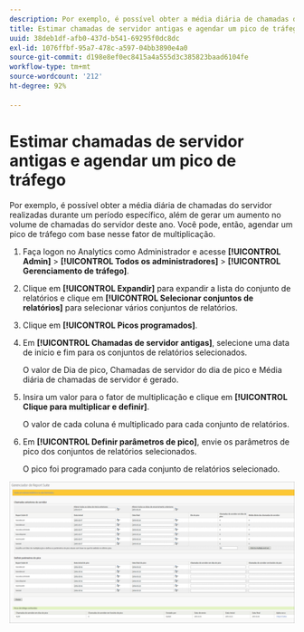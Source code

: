 ```yaml
---
description: Por exemplo, é possível obter a média diária de chamadas do servidor realizadas durante um período específico, além de gerar um aumento no volume de chamadas do servidor deste ano. Você pode, então, agendar um pico de tráfego com base nesse fator de multiplicação.
title: Estimar chamadas de servidor antigas e agendar um pico de tráfego
uuid: 38deb1df-afb0-437d-b541-69295f0dc8dc
exl-id: 1076ffbf-95a7-478c-a597-04bb3890e4a0
source-git-commit: d198e8ef0ec8415a4a555d3c385823baad6104fe
workflow-type: tm+mt
source-wordcount: '212'
ht-degree: 92%

---
```


# Estimar chamadas de servidor antigas e agendar um pico de tráfego

Por exemplo, é possível obter a média diária de chamadas do servidor realizadas durante um período específico, além de gerar um aumento no volume de chamadas do servidor deste ano. Você pode, então, agendar um pico de tráfego com base nesse fator de multiplicação.

1. Faça logon no Analytics como Administrador e acesse **[!UICONTROL Admin]** > **[!UICONTROL Todos os administradores]** > **[!UICONTROL Gerenciamento de tráfego]**.

1. Clique em **[!UICONTROL Expandir]** para expandir a lista do conjunto de relatórios e clique em **[!UICONTROL Selecionar conjuntos de relatórios]** para selecionar vários conjuntos de relatórios.

1. Clique em **[!UICONTROL Picos programados]**.
1. Em **[!UICONTROL Chamadas de servidor antigas]**, selecione uma data de início e fim para os conjuntos de relatórios selecionados.

   O valor de Dia de pico, Chamadas de servidor do dia de pico e Média diária de chamadas de servidor é gerado.

1. Insira um valor para o fator de multiplicação e clique em **[!UICONTROL Clique para multiplicar e definir]**.

   O valor de cada coluna é multiplicado para cada conjunto de relatórios.

1. Em **[!UICONTROL Definir parâmetros de pico]**, envie os parâmetros de pico dos conjuntos de relatórios selecionados.

   O pico foi programado para cada conjunto de relatórios selecionado.

![](assets/past_server_calls.png)
